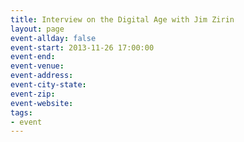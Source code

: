```yaml
---
title: Interview on the Digital Age with Jim Zirin
layout: page
event-allday: false
event-start: 2013-11-26 17:00:00
event-end:
event-venue: 
event-address: 
event-city-state:  
event-zip:
event-website:  
tags:
- event
---
```

